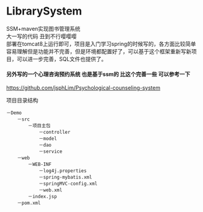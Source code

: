 # LibrarySystem
SSM+maven实现图书管理系统<br>
大一写的代码 丑到不行嘤嘤嘤<br>
部署在tomcat8上运行即可，项目是入门学习spring的时候写的，各方面比较简单容易理解但是功能并不完善，但是环境都配置好了，可以基于这个框架重新写新项目，可以进一步完善，SQL文件也提供了。

#### 另外写的一个心理咨询预约系统 也是基于ssm的 比这个完善一些 可以参考一下
https://github.com/jsphLim/Psychological-counseling-system

项目目录结构

    －Demo
        －src
            －项目主包
                －controller
                －model
                －dao
                －service
        －web
            －WEB-INF
                －log4j.properties
                －spring-mybatis.xml
                －springMVC-config.xml
                －web.xml
            －index.jsp
        －pom.xml

